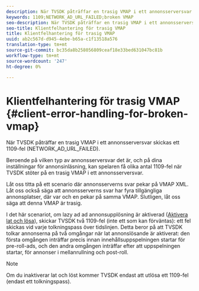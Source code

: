 ```yaml
---
description: När TVSDK påträffar en trasig VMAP i ett annonsserversvar skickas ett 1109-fel (NETWORK_AD_URL_FAILED).
keywords: 1109;NETWORK_AD_URL_FAILED;broken VMAP
seo-description: När TVSDK påträffar en trasig VMAP i ett annonsserversvar skickas ett 1109-fel (NETWORK_AD_URL_FAILED).
seo-title: Klientfelhantering för trasig VMAP
title: Klientfelhantering för trasig VMAP
uuid: ab2c567d-d945-4ebe-b65a-c1f13518a576
translation-type: tm+mt
source-git-commit: bc35da8b258056809ceaf18e33bed631047bc81b
workflow-type: tm+mt
source-wordcount: '247'
ht-degree: 0%

---
```



# Klientfelhantering för trasig VMAP {#client-error-handling-for-broken-vmap}

När TVSDK påträffar en trasig VMAP i ett annonsserversvar skickas ett 1109-fel (NETWORK_AD_URL_FAILED).

Beroende på vilken typ av annonsserversvar det är, och på dina inställningar för annonsinläsning, kan spelaren få olika antal 1109-fel när TVSDK stöter på en trasig VMAP i ett annonsserversvar.

Låt oss titta på ett scenario där annonsserverns svar pekar på VMAP XML. Låt oss också säga att annonsserverns svar har fyra tillgängliga annonsplatser, där var och en pekar på samma VMAP. Slutligen, låt oss säga att denna VMAP är trasig.

I det här scenariot, om lazy ad ad annonsupplösning är aktiverad ([Aktivera lat och lösa](../../../../tvsdk-3x-android-prog/android-3x-advertising/ad-insertion/c-lazy-ad-resolving/t-enable-lazy-ad-resolving.md)), skickar TVSDK två 1109-fel (inte ett som kan förväntas): ett fel skickas vid varje tolkningspass över tidslinjen. Detta beror på att TVSDK tolkar annonserna på två omgångar när lat annonslösande är aktiverat: den första omgången inträffar precis innan innehållsuppspelningen startar för pre-roll-ads, och den andra omgången inträffar efter att uppspelningen startar, för annonser i mellanrullning och post-roll.

>[!NOTE]
>
>Om du inaktiverar lat och löst kommer TVSDK endast att utlösa ett 1109-fel (endast ett tolkningspass).